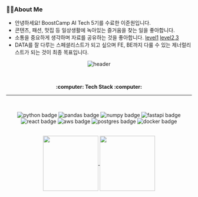 ### 🏃‍♂️About Me
- 안녕하세요! BoostCamp AI Tech 5기를 수료한 이준원입니다.
- 콘텐츠, 패션, 맛집 등 일상생활에 녹아있는 즐거움을 찾는 일을 좋아합니다.
- 소통을 중요하게 생각하며 자료를 공유하는 것을 좋아합니다. [level1](https://www.notion.so/junwon-0313/9e695ace2f364174aa9cb692f2a6c28b) [level2,3](https://www.notion.so/junwon-0313/Style-Bible-f747bb3119bd4912bc0011fe3ec02855)
- DATA를 잘 다루는 스페셜리스트가 되고 싶으며 FE, BE까지 다룰 수 있는 제너럴리스트가 되는 것이 최종 목표입니다.

<div align="center">  

![header](https://capsule-render.vercel.app/api?&height=70&type=transparent&text=Hi!%20I'm%20Junwon&fontSize=50&fontColor=1999FF&fontAlign=50)

<br>
  
  <p align="center"><strong>:computer: Tech Stack :computer:</strong>
    <br />
    
---

<br>

  <p align="center">
      <img src ="https://img.shields.io/badge/python-3670A0?style=for-the-badge&logo=python&logoColor=ffdd54", alt="python badge" />
    <img src="https://img.shields.io/badge/pandas-%23150458.svg?style=for-the-badge&logo=pandas&logoColor=white" alt="pandas badge"/>
      <img src="https://img.shields.io/badge/numpy-%23013243.svg?style=for-the-badge&logo=numpy&logoColor=white" alt="numpy badge"/>
      <img src = "https://img.shields.io/badge/FastAPI-005571?style=for-the-badge&logo=fastapi" alt ="fastapi badge"/>
    <br>
      <img src = "https://img.shields.io/badge/react-%2320232a.svg?style=for-the-badge&logo=react&logoColor=%2361DAFB"   alt="react badge"/>
      <img src="https://img.shields.io/badge/AWS-%23FF9900.svg?style=for-the-badge&logo=amazon-aws&logoColor=white" alt='aws badge'/>
      <img src="https://img.shields.io/badge/postgres-%23316192.svg?style=for-the-badge&logo=postgresql&logoColor=white" alt='postgres badge'/>
      <img src="https://img.shields.io/badge/docker-%230db7ed.svg?style=for-the-badge&logo=docker&logoColor=white" alt='docker badge' />
<!--       <img src="https://img.shields.io/badge/scikit--learn-%23F7931E.svg?style=for-the-badge&logo=scikit-learn&logoColor=white" alt="scikitlearn badge">
      <img src="https://img.shields.io/badge/apache%20airflow-%23017CEE.svg?&style=for-the-badge&logo=apache%20airflow&logoColor=white" alt="airflow badge"/> -->
  </p>

<br>

  <a href="https://github.com/anuraghazra/github-readme-stats">
  <img height=150 align="center" src="https://github-readme-stats.vercel.app/api?username=junwon-0313" />
</a>
<a href="https://github.com/anuraghazra/convoychat">
  <img height=150 align="center" src="https://github-readme-stats.vercel.app/api/top-langs?username=junwon-0313&layout=compact&langs_count=8&card_width=320" />
</a>

</div>


<!--
**junwon-0313/junwon-0313** is a ✨ _special_ ✨ repository because its `README.md` (this file) appears on your GitHub profile.

Here are some ideas to get you started:

- 🔭 I’m currently working on ...
- 🌱 I’m currently learning ...
- 👯 I’m looking to collaborate on ...
- 🤔 I’m looking for help with ...
- 💬 Ask me about ...
- 📫 How to reach me: ...
- 😄 Pronouns: ...
- ⚡ Fun fact: ...
-->

<!-- ![Anurag's GitHub stats](https://github-readme-stats.vercel.app/api?username=junwon-0313&show_icons=true&theme=vue-dark)-->
